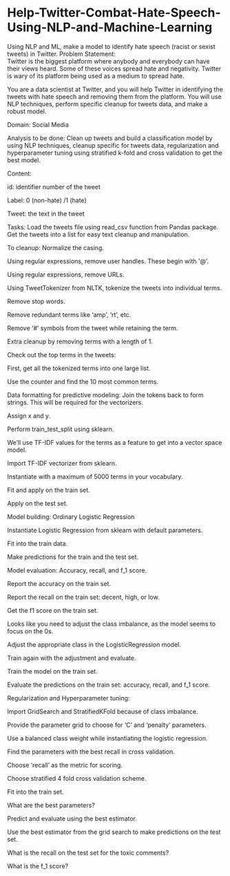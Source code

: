 # Help-Twitter-Combat-Hate-Speech-Using-NLP-and-Machine-Learning
Using NLP and ML, make a model to identify hate speech (racist or sexist tweets) in Twitter.
Problem Statement:  
Twitter is the biggest platform where anybody and everybody can have their views heard. Some of these voices spread hate and negativity. Twitter is wary of its platform being used as a medium  to spread hate. 

You are a data scientist at Twitter, and you will help Twitter in identifying the tweets with hate speech and removing them from the platform. You will use NLP techniques, perform specific cleanup for tweets data, and make a robust model.

Domain: Social Media

Analysis to be done: Clean up tweets and build a classification model by using NLP techniques, cleanup specific for tweets data, regularization and hyperparameter tuning using stratified k-fold and cross validation to get the best model.


Content: 

id: identifier number of the tweet

Label: 0 (non-hate) /1 (hate)

Tweet: the text in the tweet

Tasks: 
Load the tweets file using read_csv function from Pandas package. 
Get the tweets into a list for easy text cleanup and manipulation.


To cleanup: 
Normalize the casing.

Using regular expressions, remove user handles. These begin with '@’.

Using regular expressions, remove URLs.

Using TweetTokenizer from NLTK, tokenize the tweets into individual terms.

Remove stop words.

Remove redundant terms like ‘amp’, ‘rt’, etc.

Remove ‘#’ symbols from the tweet while retaining the term.

Extra cleanup by removing terms with a length of 1.

Check out the top terms in the tweets:

First, get all the tokenized terms into one large list.


Use the counter and find the 10 most common terms.


Data formatting for predictive modeling:
Join the tokens back to form strings. This will be required for the vectorizers.

Assign x and y.

Perform train_test_split using sklearn.

We’ll use TF-IDF values for the terms as a feature to get into a vector space model.

Import TF-IDF  vectorizer from sklearn.

Instantiate with a maximum of 5000 terms in your vocabulary.

Fit and apply on the train set.

Apply on the test set.

Model building: Ordinary Logistic Regression

Instantiate Logistic Regression from sklearn with default parameters.

Fit into  the train data.

Make predictions for the train and the test set.

Model evaluation: Accuracy, recall, and f_1 score.

Report the accuracy on the train set.

Report the recall on the train set: decent, high, or low.

Get the f1 score on the train set.

Looks like you need to adjust the class imbalance, as the model seems to focus on the 0s.

Adjust the appropriate class in the LogisticRegression model.

Train again with the adjustment and evaluate.

Train the model on the train set.

Evaluate the predictions on the train set: accuracy, recall, and f_1 score.

Regularization and Hyperparameter tuning:

Import GridSearch and StratifiedKFold because of class imbalance.

Provide the parameter grid to choose for ‘C’ and ‘penalty’ parameters.

Use a balanced class weight while instantiating the logistic regression.

Find the parameters with the best recall in cross validation.

Choose ‘recall’ as the metric for scoring.

Choose stratified 4 fold cross validation scheme.

Fit into  the train set.

What are the best parameters?

Predict and evaluate using the best estimator.

Use the best estimator from the grid search to make predictions on the test set.

What is the recall on the test set for the toxic comments?

What is the f_1 score?
